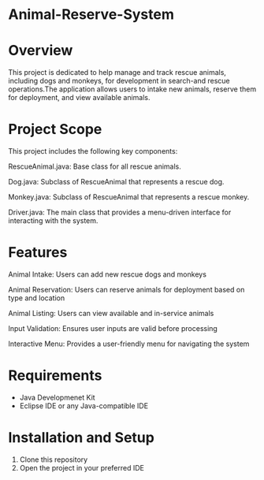 # Animal-Reserve-System

# Overview
This project is dedicated to help manage and track rescue animals, including dogs and monkeys, for development in search-and rescue operations.The application allows users to intake new animals, reserve them for deployment, and view available animals.

# Project Scope
This project includes the following key components:

RescueAnimal.java: Base class for all rescue animals.

Dog.java: Subclass of RescueAnimal that represents a rescue dog.

Monkey.java: Subclass of RescueAnimal that represents a rescue monkey.

Driver.java: The main class that provides a menu-driven interface for interacting with the system.

# Features
Animal Intake: Users can add new rescue dogs and monkeys

Animal Reservation: Users can reserve animals for deployment based on type and location

Animal Listing: Users can view available and in-service animals

Input Validation: Ensures user inputs are valid before processing

Interactive Menu: Provides a user-friendly menu for navigating the system

# Requirements
- Java Developmenet Kit
- Eclipse IDE or any Java-compatible IDE

# Installation and Setup
1. Clone this repository
2. Open the project in your preferred IDE


   
